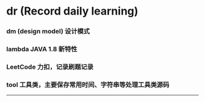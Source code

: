 # dr (Record daily learning)

### dm (design model) 设计模式

### lambda JAVA 1.8 新特性

### LeetCode 力扣，记录刷题记录

### tool 工具类，主要保存常用时间、字符串等处理工具类源码

--- 